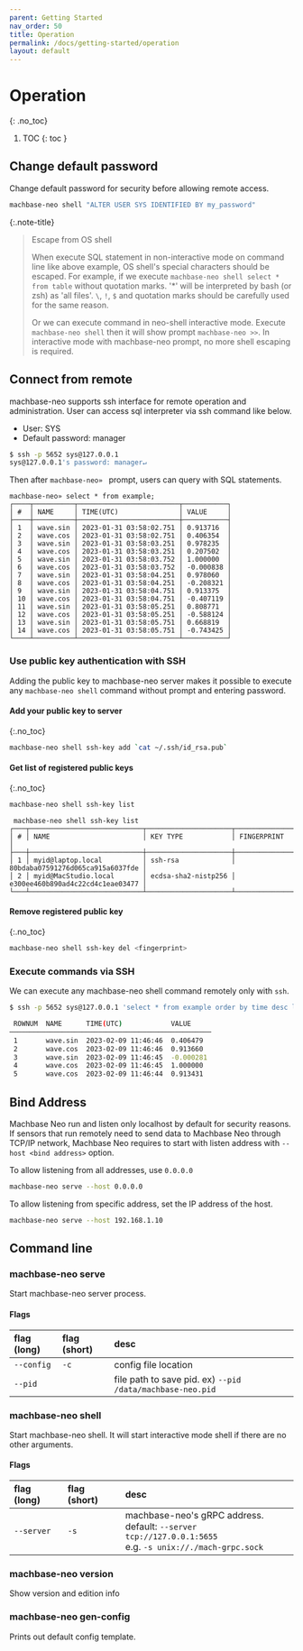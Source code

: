 ```yaml
---
parent: Getting Started
nav_order: 50
title: Operation
permalink: /docs/getting-started/operation
layout: default
---
```

# Operation
{: .no_toc}

1. TOC
{: toc }

## Change default password

Change default password for security before allowing remote access.

```sh
machbase-neo shell "ALTER USER SYS IDENTIFIED BY my_password"
```

{:.note-title}
> Escape from OS shell
>
> When execute SQL statement in non-interactive mode on command line like above example,
> OS shell's special characters should be escaped.
> For example, if we execute `machbase-neo shell select * from table` without quotation marks.
> '*' will be interpreted by bash (or zsh) as 'all files'.
> `\`, `!`, `$` and quotation marks should be carefully used for the same reason.
>
> Or we can execute command in neo-shell interactive mode.
> Execute `machbase-neo shell` then it will show prompt `machbase-neo >>`.
> In interactive mode with machbase-neo prompt, no more shell escaping is required.

## Connect from remote

machbase-neo supports ssh interface for remote operation and administration.
User can access sql interpreter via ssh command like below.

- User: SYS
- Default password: manager

```sh
$ ssh -p 5652 sys@127.0.0.1
sys@127.0.0.1's password: manager↵
```

Then after `machbase-neo» ` prompt, users can query with SQL statements.

```
machbase-neo» select * from example;
┌────┬──────────┬─────────────────────────┬───────────┐
│ #  │ NAME     │ TIME(UTC)               │ VALUE     │
├────┼──────────┼─────────────────────────┼───────────┤
│ 1  │ wave.sin │ 2023-01-31 03:58:02.751 │ 0.913716  │
│ 2  │ wave.cos │ 2023-01-31 03:58:02.751 │ 0.406354  │
│ 3  │ wave.sin │ 2023-01-31 03:58:03.251 │ 0.978235  │
│ 4  │ wave.cos │ 2023-01-31 03:58:03.251 │ 0.207502  │
│ 5  │ wave.sin │ 2023-01-31 03:58:03.752 │ 1.000000  │
│ 6  │ wave.cos │ 2023-01-31 03:58:03.752 │ -0.000838 │
│ 7  │ wave.sin │ 2023-01-31 03:58:04.251 │ 0.978060  │
│ 8  │ wave.cos │ 2023-01-31 03:58:04.251 │ -0.208321 │
│ 9  │ wave.sin │ 2023-01-31 03:58:04.751 │ 0.913375  │
│ 10 │ wave.cos │ 2023-01-31 03:58:04.751 │ -0.407119 │
│ 11 │ wave.sin │ 2023-01-31 03:58:05.251 │ 0.808771  │
│ 12 │ wave.cos │ 2023-01-31 03:58:05.251 │ -0.588124 │
│ 13 │ wave.sin │ 2023-01-31 03:58:05.751 │ 0.668819  │
│ 14 │ wave.cos │ 2023-01-31 03:58:05.751 │ -0.743425 │
└────┴──────────┴─────────────────────────┴───────────┘
```

### Use public key authentication with SSH

Adding the public key to machbase-neo server makes it possible to execute any `machbase-neo shell` command without prompt and entering password.

#### Add your public key to server
{:.no_toc}

```sh
machbase-neo shell ssh-key add `cat ~/.ssh/id_rsa.pub`
```

#### Get list of registered public keys
{:.no_toc}

```sh
machbase-neo shell ssh-key list
```

```
 machbase-neo shell ssh-key list
┌───┬────────────────────────────┬─────────────────────┬──────────────────────────────────┐
│ # │ NAME                       │ KEY TYPE            │ FINGERPRINT                      │
├───┼────────────────────────────┼─────────────────────┼──────────────────────────────────┤
│ 1 │ myid@laptop.local          │ ssh-rsa             │ 80bdaba07591276d065ca915a6037fde │
│ 2 │ myid@MacStudio.local       │ ecdsa-sha2-nistp256 │ e300ee460b890ad4c22cd4c1eae03477 │
└───┴────────────────────────────┴─────────────────────┴──────────────────────────────────┘
```

#### Remove registered public key
{:.no_toc}


```sh
machbase-neo shell ssh-key del <fingerprint>
```

### Execute commands via SSH

We can execute any machbase-neo shell command remotely only with `ssh`.

```sh
$ ssh -p 5652 sys@127.0.0.1 'select * from example order by time desc limit 5'↵

 ROWNUM  NAME      TIME(UTC)            VALUE     
──────────────────────────────────────────────────
 1       wave.sin  2023-02-09 11:46:46  0.406479  
 2       wave.cos  2023-02-09 11:46:46  0.913660  
 3       wave.sin  2023-02-09 11:46:45  -0.000281 
 4       wave.cos  2023-02-09 11:46:45  1.000000  
 5       wave.cos  2023-02-09 11:46:44  0.913431  
```

#### 
## Bind Address

Machbase Neo run and listen only localhost by default for security reasons. If sensors that run remotely need to send data to Machbase Neo through TCP/IP network, Machbase Neo requires to start with listen address with `--host <bind address>` option.

To allow listening from all addresses, use `0.0.0.0`

```sh
machbase-neo serve --host 0.0.0.0
```

To allow listening from specific address, set the IP address of the host.

```sh
machbase-neo serve --host 192.168.1.10
```


## Command line

### machbase-neo serve

Start machbase-neo server process.

#### Flags

| flag (long)     | flag (short) | desc                                                      |
|:----------------|:-------------|:----------------------------------------------------------|
| `--config`      | `-c`         | config file location                                      |
| `--pid`         |              | file path to save pid. ex) `--pid /data/machbase-neo.pid` |


### machbase-neo shell

Start machbase-neo shell. It will start interactive mode shell if there are no other arguments.

#### Flags

| flag (long)     | flag (short) | desc                                                      |
|:----------------|:-------------|:----------------------------------------------------------|
| `--server`      | `-s`         | machbase-neo's gRPC address. <br/> default: `--server tcp://127.0.0.1:5655` <br/> e.g. `-s unix://./mach-grpc.sock` |


### machbase-neo version

Show version and edition info

### machbase-neo gen-config

Prints out default config template.
